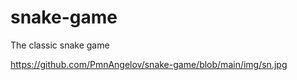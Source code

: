 # snake-game
The classic snake game



https://github.com/PmnAngelov/snake-game/blob/main/img/sn.jpg
